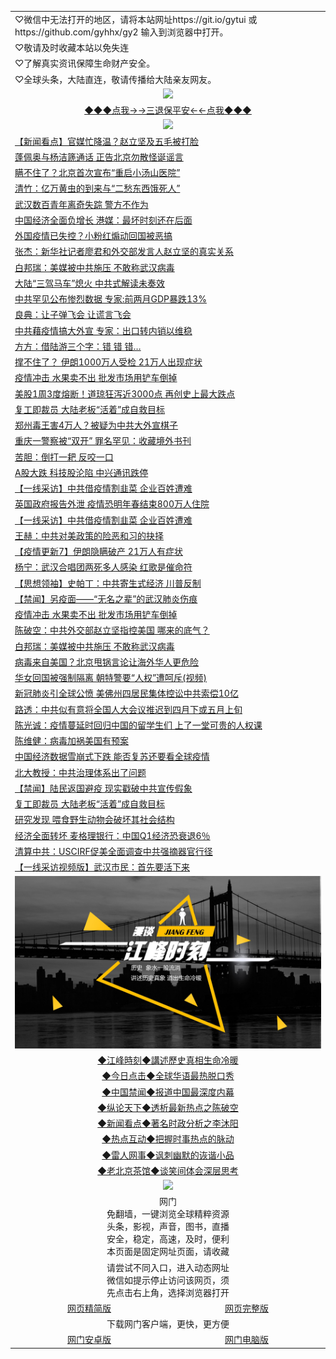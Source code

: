  <table>
<tr>
<td colspan="2" align=left>
♡微信中无法打开的地区，请将本站网址https://git.io/gytui 或 https://github.com/gyhhx/gy2 输入到浏览器中打开。 
 </td>
</tr>
 <tr>
 <td colspan="2" align=left>
♡敬请及时收藏本站以免失连
  <tr>
<td colspan="2" align=left>
♡了解真实资讯保障生命财产安全。
 </td>
   <tr>
<td colspan="2" align=left>
♡全球头条，大陆直连，敬请传播给大陆亲友网友。
 </td>
</tr>

</td>
 </tr>
  <tr>
    <td colspan="2" align=center><img src="https://github.com/gyhhx/image-upload/blob/master/3t%20(1).jpg"></td>
 </tr>
 <tr><td colspan="2" align="center"><a href="https://xball.casa/oo.aspx?name=ogQuit&key=eqxowaguscvmxdgc&from=gy">◆◆◆点我→→三退保平安←←点我◆◆◆</a></td></tr>
  <tr>
    <td colspan="2" align=center><img src="https://cdn.jsdelivr.net/gh/gyoupiodf/im1/%E7%BD%91%E9%97%A8%E6%96%B0%E9%97%BB1.jpg"></td>
 </tr>
<tr><td colspan="2" align="left"><a href="https://xball.casa/oo.aspx?name=c1144312&key=eqxowaguscvmxdgc&from=gy">【新闻看点】官媒忙降温？赵立坚及五毛被打脸</a></td></tr>
<tr><td colspan="2" align="left"><a href="https://xball.casa/oo.aspx?name=c1144340&key=eqxowaguscvmxdgc&from=gy">蓬佩奥与杨洁篪通话 正告北京勿散怪诞谣言</a></td></tr>
<tr><td colspan="2" align="left"><a href="https://xball.casa/oo.aspx?name=c1144277&key=eqxowaguscvmxdgc&from=gy">瞒不住了？北京首次宣布“重启小汤山医院”</a></td></tr>
<tr><td colspan="2" align="left"><a href="https://xball.casa/oo.aspx?name=c1144278&key=eqxowaguscvmxdgc&from=gy">清竹：亿万黄虫的到来与“二愁东西饿死人”</a></td></tr>
<tr><td colspan="2" align="left"><a href="https://xball.casa/oo.aspx?name=c1144402&key=eqxowaguscvmxdgc&from=gy">武汉数百青年离奇失踪 警方不作为</a></td></tr>
<tr><td colspan="2" align="left"><a href="https://xball.casa/oo.aspx?name=c1144374&key=eqxowaguscvmxdgc&from=gy">中国经济全面负增长 港媒：最坏时刻还在后面</a></td></tr>
<tr><td colspan="2" align="left"><a href="https://xball.casa/oo.aspx?name=c1144372&key=eqxowaguscvmxdgc&from=gy">外国疫情已失控？小粉红煽动回国被恶搞</a></td></tr>
<tr><td colspan="2" align="left"><a href="https://xball.casa/oo.aspx?name=c1144299&key=eqxowaguscvmxdgc&from=gy">张杰：新华社记者廖君和外交部发言人赵立坚的真实关系</a></td></tr>
<tr><td colspan="2" align="left"><a href="https://xball.casa/oo.aspx?name=c1144387&key=eqxowaguscvmxdgc&from=gy">白邦瑞：美媒被中共施压 不敢称武汉病毒</a></td></tr>
<tr><td colspan="2" align="left"><a href="https://xball.casa/oo.aspx?name=c1144386&key=eqxowaguscvmxdgc&from=gy">大陆“三驾马车”熄火 中共式解读未奏效</a></td></tr>
<tr><td colspan="2" align="left"><a href="https://xball.casa/oo.aspx?name=c1144276&key=eqxowaguscvmxdgc&from=gy">中共罕见公布惨烈数据 专家:前两月GDP暴跌13%</a></td></tr>
<tr><td colspan="2" align="left"><a href="https://xball.casa/oo.aspx?name=c1144281&key=eqxowaguscvmxdgc&from=gy">良典：让子弹飞会 让谎言飞会</a></td></tr>
<tr><td colspan="2" align="left"><a href="https://xball.casa/oo.aspx?name=c1144401&key=eqxowaguscvmxdgc&from=gy">中共藉疫情搞大外宣 专家：出口转内销以维稳</a></td></tr>
<tr><td colspan="2" align="left"><a href="https://xball.casa/oo.aspx?name=c1144388&key=eqxowaguscvmxdgc&from=gy">方方：借陆游三个字：错 错 错…</a></td></tr>
<tr><td colspan="2" align="left"><a href="https://xball.casa/oo.aspx?name=c1144362&key=eqxowaguscvmxdgc&from=gy">撑不住了？ 伊朗1000万人受检 21万人出现症状</a></td></tr>
<tr><td colspan="2" align="left"><a href="https://xball.casa/oo.aspx?name=c1144382&key=eqxowaguscvmxdgc&from=gy">疫情冲击 水果卖不出 批发市场用铲车倒掉</a></td></tr>
<tr><td colspan="2" align="left"><a href="https://xball.casa/oo.aspx?name=c1144380&key=eqxowaguscvmxdgc&from=gy">美股1周3度熔断！道琼狂泻近3000点 再创史上最大跌点</a></td></tr>
<tr><td colspan="2" align="left"><a href="https://xball.casa/oo.aspx?name=c1144385&key=eqxowaguscvmxdgc&from=gy">复工即裁员 大陆老板“活着”成自救目标</a></td></tr>
<tr><td colspan="2" align="left"><a href="https://xball.casa/oo.aspx?name=c1144314&key=eqxowaguscvmxdgc&from=gy">郑州毒王害4万人？被疑为中共大外宣棋子</a></td></tr>
<tr><td colspan="2" align="left"><a href="https://xball.casa/oo.aspx?name=c1144375&key=eqxowaguscvmxdgc&from=gy">重庆一警察被“双开” 罪名罕见：收藏境外书刊</a></td></tr>
<tr><td colspan="2" align="left"><a href="https://xball.casa/oo.aspx?name=c1144279&key=eqxowaguscvmxdgc&from=gy">苦胆：倒打一耙 反咬一口</a></td></tr>
<tr><td colspan="2" align="left"><a href="https://xball.casa/oo.aspx?name=c1144384&key=eqxowaguscvmxdgc&from=gy">A股大跌 科技股沦陷 中兴通讯跌停</a></td></tr>
<tr><td colspan="2" align="left"><a href="https://xball.casa/oo.aspx?name=c1144381&key=eqxowaguscvmxdgc&from=gy">【一线采访】中共借疫情割韭菜 企业百姓遭难</a></td></tr>
<tr><td colspan="2" align="left"><a href="https://xball.casa/oo.aspx?name=c1144376&key=eqxowaguscvmxdgc&from=gy">英国政府报告外泄 疫情恐明年春结束800万人住院</a></td></tr>
<tr><td colspan="2" align="left"><a href="https://xball.casa/oo.aspx?name=c1144338&key=eqxowaguscvmxdgc&from=gy">【一线采访】中共借疫情割韭菜 企业百姓遭难</a></td></tr>
<tr><td colspan="2" align="left"><a href="https://xball.casa/oo.aspx?name=c1144373&key=eqxowaguscvmxdgc&from=gy">王赫：中共对美政策的险恶和习的抉择</a></td></tr>
<tr><td colspan="2" align="left"><a href="https://xball.casa/oo.aspx?name=c1144413&key=eqxowaguscvmxdgc&from=gy">【疫情更新7】伊朗隐瞒破产 21万人有症状</a></td></tr>
<tr><td colspan="2" align="left"><a href="https://xball.casa/oo.aspx?name=c1144342&key=eqxowaguscvmxdgc&from=gy">杨宁：武汉合唱团两死多人感染 红歌是催命符</a></td></tr>
<tr><td colspan="2" align="left"><a href="https://xball.casa/oo.aspx?name=c1144367&key=eqxowaguscvmxdgc&from=gy">【思想领袖】史帕丁：中共寄生式经济 川普反制</a></td></tr>
<tr><td colspan="2" align="left"><a href="https://xball.casa/oo.aspx?name=c1144343&key=eqxowaguscvmxdgc&from=gy">【禁闻】另疫面——“无名之辈”的武汉肺炎伤痕</a></td></tr>
<tr><td colspan="2" align="left"><a href="https://xball.casa/oo.aspx?name=c1144341&key=eqxowaguscvmxdgc&from=gy">疫情冲击 水果卖不出 批发市场用铲车倒掉</a></td></tr>
<tr><td colspan="2" align="left"><a href="https://xball.casa/oo.aspx?name=c1144429&key=eqxowaguscvmxdgc&from=gy">陈破空：中共外交部赵立坚指控美国 哪来的底气？</a></td></tr>
<tr><td colspan="2" align="left"><a href="https://xball.casa/oo.aspx?name=c1144286&key=eqxowaguscvmxdgc&from=gy">白邦瑞：美媒被中共施压 不敢称武汉病毒</a></td></tr>
<tr><td colspan="2" align="left"><a href="https://xball.casa/oo.aspx?name=c1144315&key=eqxowaguscvmxdgc&from=gy">病毒来自美国？北京甩锅言论让海外华人更危险</a></td></tr>
<tr><td colspan="2" align="left"><a href="https://xball.casa/oo.aspx?name=c1144318&key=eqxowaguscvmxdgc&from=gy">华女回国被强制隔离 朝特警要“人权”遭呵斥(视频)</a></td></tr>
<tr><td colspan="2" align="left"><a href="https://xball.casa/oo.aspx?name=c1144355&key=eqxowaguscvmxdgc&from=gy">新冠肺炎引全球公愤 美佛州四居民集体控讼中共索偿10亿</a></td></tr>
<tr><td colspan="2" align="left"><a href="https://xball.casa/oo.aspx?name=c1144331&key=eqxowaguscvmxdgc&from=gy">路透：中共似有意将全国人大会议推迟到四月下或五月上旬</a></td></tr>
<tr><td colspan="2" align="left"><a href="https://xball.casa/oo.aspx?name=c1144428&key=eqxowaguscvmxdgc&from=gy">陈光诚：疫情蔓延时回归中国的留学生们 上了一堂可贵的人权课</a></td></tr>
<tr><td colspan="2" align="left"><a href="https://xball.casa/oo.aspx?name=c1144298&key=eqxowaguscvmxdgc&from=gy">陈维健：病毒加祸美国有预案</a></td></tr>
<tr><td colspan="2" align="left"><a href="https://xball.casa/oo.aspx?name=c1144335&key=eqxowaguscvmxdgc&from=gy">中国经济数据雪崩式下跌 能否复苏还要看全球疫情</a></td></tr>
<tr><td colspan="2" align="left"><a href="https://xball.casa/oo.aspx?name=c1144311&key=eqxowaguscvmxdgc&from=gy">北大教授：中共治理体系出了问题</a></td></tr>
<tr><td colspan="2" align="left"><a href="https://xball.casa/oo.aspx?name=c1144415&key=eqxowaguscvmxdgc&from=gy">【禁闻】陆民返国避疫 现实戳破中共宣传假象</a></td></tr>
<tr><td colspan="2" align="left"><a href="https://xball.casa/oo.aspx?name=c1144287&key=eqxowaguscvmxdgc&from=gy">复工即裁员 大陆老板“活着”成自救目标</a></td></tr>
<tr><td colspan="2" align="left"><a href="https://xball.casa/oo.aspx?name=c1144379&key=eqxowaguscvmxdgc&from=gy">研究发现 喂食野生动物会破坏其社会结构</a></td></tr>
<tr><td colspan="2" align="left"><a href="https://xball.casa/oo.aspx?name=c1144403&key=eqxowaguscvmxdgc&from=gy">经济全面转坏 麦格理银行：中国Q1经济恐衰退6％</a></td></tr>
<tr><td colspan="2" align="left"><a href="https://xball.casa/oo.aspx?name=c1144364&key=eqxowaguscvmxdgc&from=gy">清算中共：USCIRF促美全面调查中共强摘器官行径</a></td></tr>
<tr><td colspan="2" align="left"><a href="https://xball.casa/oo.aspx?name=c1143589&key=eqxowaguscvmxdgc&from=gy">【一线采访视频版】武汉市民：首先要活下来</a></td></tr>
 
 <tr>
   <td colspan="2" align=center><img src="https://github.com/gyoupiodf/im1/blob/master/jf-1.jpg"></td>
  </tr>
   <tr>
   <td colspan="2" align=center> 
<a href="https://xball.casa/oo.aspx?name=c922850&key=eqxowaguscvmxdgc&from=gy&tag=9877">◆江峰時刻◆講述歷史真相生命冷暖</a><br/>
    </td>
  </tr>
   <tr>
   <td colspan="2" align=center> 
<a href="https://xball.casa/oo.aspx?name=c816850&key=eqxowaguscvmxdgc&from=gy&tag=9877">◆今日点击◆全球华语最热脱口秀</a><br/>
    </td>
  </tr>
  <tr>
  <td colspan="2" align=center>
<a href="https://xball.casa/oo.aspx?name=c816860&key=eqxowaguscvmxdgc&from=gy&tag=99733110">◆中国禁闻◆报道中国最深度内幕</a><br/>
   </tr>
  <tr>
     <td colspan="2" align=center>
<a href="https://xball.casa/oo.aspx?name=c816855&key=eqxowaguscvmxdgc&from=gy&tag=997110">◆纵论天下◆透析最新热点之陈破空</a><br/>
   </tr>
   <tr>
      <td colspan="2" align=center>
<a href="https://xball.casa/oo.aspx?name=c838308&key=eqxowaguscvmxdgc&from=gy&tag=9973110">◆新闻看点◆著名时政分析之李沐阳</a><br/>
   </tr>
   <tr>
     <td colspan="2" align=center>
<a href="https://xball.casa/oo.aspx?name=c816852&key=eqxowaguscvmxdgc&from=gy&tag=9733110">◆热点互动◆把握时事热点的脉动</a><br/>
   </tr>
   <tr>
      <td colspan="2" align=center>
<a href="https://xball.casa/oo.aspx?name=c816694&key=eqxowaguscvmxdgc&from=gy&tag=93310">◆雷人网事◆讽刺幽默的诙谐小品</a><br/>
   </tr>
   <tr>
    <td colspan="2" align=center>
<a href="https://xball.casa/oo.aspx?name=c816650&key=eqxowaguscvmxdgc&from=gy&tag=9973110">◆老北京茶馆◆谈笑间体会深层思考</a><br/>
   </tr>
 <tr>
    <td colspan="2" align="center"><img src="https://gitlab.com/ogate2/up/raw/master/_/oGate65.jpg"/></td>
  </tr>
  <tr>
    <td colspan="2" align="center">网门<br/>免翻墙，一键浏览全球精粹资源<br/>头条，影视，声音，图书，直播<br/>安全，稳定，高速，及时，便利<br/>本页面是固定网址页面，请收藏</td>
  <tr>
  <tr>
    <td colspan="2" align="center">请尝试不同入口，进入动态网址<br/>微信如提示停止访问该网页，须<br/>先点击右上角，选择浏览器打开</td>
  <tr>  
  <tr>
    <td align="center"><a href="https://gitcdn.xyz/repo/otiny/up/master/show002.htm">网页精简版</a></td>
    <td align="center"><a href="https://gitcdn.xyz/repo/otiny/up/master/show001.htm">网页完整版</a></td>
  </tr>
  <tr>
    <td colspan="2" align="center">下载网门客户端，更快，更方便</td>
  <tr>
  <tr>
    <td align="center"><a href="https://raw.githubusercontent.com/opipe/up/master/oGatea.apk">网门安卓版</a></td>
    <td align="center"><a href="https://raw.githubusercontent.com/opipe/up/master/oGate.zip">网门电脑版</a></td>
  </tr>
</table>



